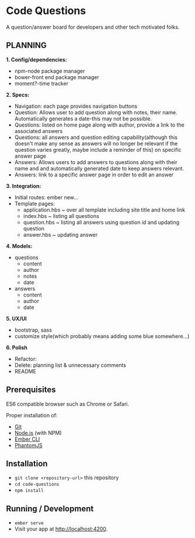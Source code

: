 # Code Questions

A question/answer board for developers and other tech motivated folks.

## PLANNING
**1. Config/dependencies:**
  * npm-node package manager
  * bower-front end package manager
  * moment?-time tracker

**2. Specs:**
  * Navigation: each page provides navigation buttons
  * Question: Allows user to add question along with notes, their name. Automatically generates a date-this may not be possible.
  * Questions: listed on home page along with author, provide a link to the associated answers
  * Questions: all answers and question editing capability(although this doesn't make any sense as answers will no longer be relevant if the question varies greatly, maybe include a reminder of this) on specific answer page
  * Answers: Allows users to add  answers to questions along with their name and and automatically generated date to keep answers relevant.
  * Answers: link to a specific answer page in order to edit an answer

**3. Integration:**
  * Initial routes: ember new...
  * Template pages:
    * application.hbs ~ over all template including site title and home link
    * index.hbs ~ listing all questions
    * question.hbs ~ listing all answers using question id and updating question
    * answer.hbs ~ updating answer

**4. Models:**
  * questions
    * content
    * author
    * notes
    * date
  * answers
    * content
    * author
    * date

**5. UX/UI**
  * bootstrap, sass
  * customize style(which probably means adding some blue somewhere...)

**6. Polish**
  * Refactor:<!-- fill this in as it becomes apparent -->
  * Delete: planning list & unnecessary comments
  * README



## Prerequisites
ES6 compatible browser such as Chrome or Safari.

Proper installation of:

* [Git](https://git-scm.com/)
* [Node.js](https://nodejs.org/) (with NPM)
* [Ember CLI](https://ember-cli.com/)
* [PhantomJS](http://phantomjs.org/)

## Installation

* `git clone <repository-url>` this repository
* `cd code-questions`
* `npm install`

## Running / Development

* `ember serve`
* Visit your app at [http://localhost:4200](http://localhost:4200).

<!-- ### Deploying

Specify what it takes to deploy your app. -->

<!-- ## Further Reading / Useful Links

* [ember.js](http://emberjs.com/)
* [ember-cli](https://ember-cli.com/)
* Development Browser Extensions
  * [ember inspector for chrome](https://chrome.google.com/webstore/detail/ember-inspector/bmdblncegkenkacieihfhpjfppoconhi)
  * [ember inspector for firefox](https://addons.mozilla.org/en-US/firefox/addon/ember-inspector/) -->
